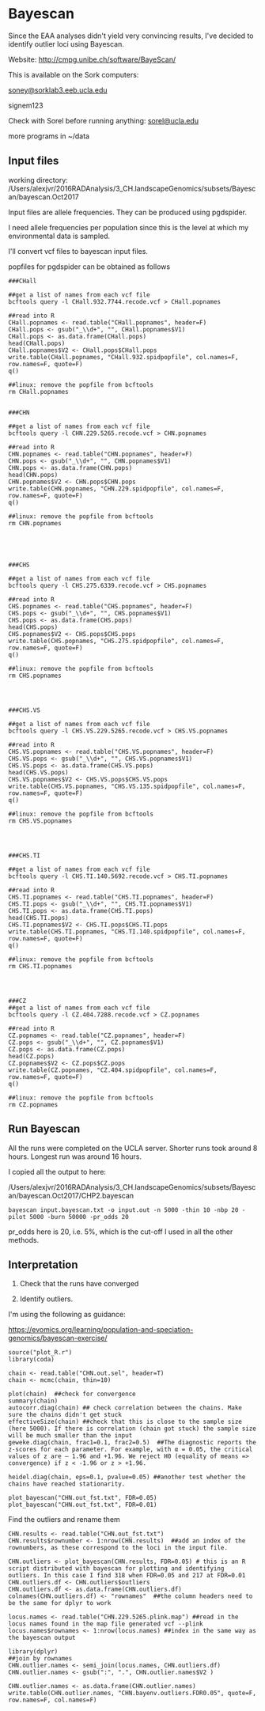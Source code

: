 # Bayescan

Since the EAA analyses didn't yield very convincing results, I've decided to identify outlier loci using Bayescan. 

Website: http://cmpg.unibe.ch/software/BayeScan/

This is available on the Sork computers:

soney@sorklab3.eeb.ucla.edu

signem123

Check with Sorel before running anything: sorel@ucla.edu

more programs in ~/data


## Input files

working directory: /Users/alexjvr/2016RADAnalysis/3_CH.landscapeGenomics/subsets/Bayescan/bayescan.Oct2017

Input files are allele frequencies. They can be produced using pgdspider. 

I need allele frequencies per population since this is the level at which my environmental data is sampled. 

I'll convert vcf files to bayescan input files. 

popfiles for pgdspider can be obtained as follows

```
###CHall

##get a list of names from each vcf file
bcftools query -l CHall.932.7744.recode.vcf > CHall.popnames

##read into R
CHall.popnames <- read.table("CHall.popnames", header=F)
CHall.pops <- gsub("_\\d+", "", CHall.popnames$V1)
CHall.pops <- as.data.frame(CHall.pops)
head(CHall.pops)
CHall.popnames$V2 <- CHall.pops$CHall.pops
write.table(CHall.popnames, "CHall.932.spidpopfile", col.names=F, row.names=F, quote=F)
q()

##linux: remove the popfile from bcftools
rm CHall.popnames


###CHN

##get a list of names from each vcf file
bcftools query -l CHN.229.5265.recode.vcf > CHN.popnames

##read into R
CHN.popnames <- read.table("CHN.popnames", header=F)
CHN.pops <- gsub("_\\d+", "", CHN.popnames$V1)
CHN.pops <- as.data.frame(CHN.pops)
head(CHN.pops)
CHN.popnames$V2 <- CHN.pops$CHN.pops
write.table(CHN.popnames, "CHN.229.spidpopfile", col.names=F, row.names=F, quote=F)
q()

##linux: remove the popfile from bcftools
rm CHN.popnames





###CHS

##get a list of names from each vcf file
bcftools query -l CHS.275.6339.recode.vcf > CHS.popnames

##read into R
CHS.popnames <- read.table("CHS.popnames", header=F)
CHS.pops <- gsub("_\\d+", "", CHS.popnames$V1)
CHS.pops <- as.data.frame(CHS.pops)
head(CHS.pops)
CHS.popnames$V2 <- CHS.pops$CHS.pops
write.table(CHS.popnames, "CHS.275.spidpopfile", col.names=F, row.names=F, quote=F)
q()

##linux: remove the popfile from bcftools
rm CHS.popnames




###CHS.VS

##get a list of names from each vcf file
bcftools query -l CHS.VS.229.5265.recode.vcf > CHS.VS.popnames

##read into R
CHS.VS.popnames <- read.table("CHS.VS.popnames", header=F)
CHS.VS.pops <- gsub("_\\d+", "", CHS.VS.popnames$V1)
CHS.VS.pops <- as.data.frame(CHS.VS.pops)
head(CHS.VS.pops)
CHS.VS.popnames$V2 <- CHS.VS.pops$CHS.VS.pops
write.table(CHS.VS.popnames, "CHS.VS.135.spidpopfile", col.names=F, row.names=F, quote=F)
q()

##linux: remove the popfile from bcftools
rm CHS.VS.popnames




###CHS.TI

##get a list of names from each vcf file
bcftools query -l CHS.TI.140.5692.recode.vcf > CHS.TI.popnames

##read into R
CHS.TI.popnames <- read.table("CHS.TI.popnames", header=F)
CHS.TI.pops <- gsub("_\\d+", "", CHS.TI.popnames$V1)
CHS.TI.pops <- as.data.frame(CHS.TI.pops)
head(CHS.TI.pops)
CHS.TI.popnames$V2 <- CHS.TI.pops$CHS.TI.pops
write.table(CHS.TI.popnames, "CHS.TI.140.spidpopfile", col.names=F, row.names=F, quote=F)
q()

##linux: remove the popfile from bcftools
rm CHS.TI.popnames




###CZ
##get a list of names from each vcf file
bcftools query -l CZ.404.7288.recode.vcf > CZ.popnames

##read into R
CZ.popnames <- read.table("CZ.popnames", header=F)
CZ.pops <- gsub("_\\d+", "", CZ.popnames$V1)
CZ.pops <- as.data.frame(CZ.pops)
head(CZ.pops)
CZ.popnames$V2 <- CZ.pops$CZ.pops
write.table(CZ.popnames, "CZ.404.spidpopfile", col.names=F, row.names=F, quote=F)
q()

##linux: remove the popfile from bcftools
rm CZ.popnames

```


## Run Bayescan

All the runs were completed on the UCLA server. Shorter runs took around 8 hours. Longest run was around 16 hours. 

I copied all the output to here: 

/Users/alexjvr/2016RADAnalysis/3_CH.landscapeGenomics/subsets/Bayescan/bayescan.Oct2017/CHP2.bayescan

```
bayescan input.bayescan.txt -o input.out -n 5000 -thin 10 -nbp 20 -pilot 5000 -burn 50000 -pr_odds 20

```

pr_odds here is 20, i.e. 5%, which is the cut-off I used in all the other methods. 


## Interpretation

1. Check that the runs have converged

2. Identify outliers. 

I'm using the following as guidance: 

https://evomics.org/learning/population-and-speciation-genomics/bayescan-exercise/



```
source("plot_R.r")
library(coda)

chain <- read.table("CHN.out.sel", header=T)
chain <- mcmc(chain, thin=10)

plot(chain)  ##check for convergence
summary(chain)
autocorr.diag(chain) ## check correlation between the chains. Make sure the chains didn't get stuck
effectiveSize(chain) ##check that this is close to the sample size (here 5000). If there is correlation (chain got stuck) the sample size will be much smaller than the input
geweke.diag(chain, frac1=0.1, frac2=0.5)  ##The diagnostic reports the z-scores for each parameter. For example, with α = 0.05, the critical values of z are – 1.96 and +1.96. We reject H0 (equality of means => convergence) if z < -1.96 or z > +1.96.

heidel.diag(chain, eps=0.1, pvalue=0.05) ##another test whether the chains have reached stationarity. 

plot_bayescan("CHN.out_fst.txt", FDR=0.05)
plot_bayescan("CHN.out_fst.txt", FDR=0.01)
```


Find the outliers and rename them
```
CHN.results <- read.table("CHN.out_fst.txt")
CHN.results$rownumber <- 1:nrow(CHN.results)  ##add an index of the rownumbers, as these correspond to the loci in the input file. 

CHN.outliers <- plot_bayescan(CHN.results, FDR=0.05) # this is an R script distributed with bayescan for plotting and identifying outliers. In this case I find 318 when FDR=0.05 and 217 at FDR=0.01
CHN.outliers.df <- CHN.outliers$outliers
CHN.outliers.df <- as.data.frame(CHN.outliers.df)
colnames(CHN.outliers.df) <- "rownames"  ##the column headers need to be the same for dplyr to work

locus.names <- read.table("CHN.229.5265.plink.map") ##read in the locus names found in the map file generated vcf --plink
locus.names$rownames <- 1:nrow(locus.names) ##index in the same way as the bayescan output

library(dplyr)
##join by rownames
CHN.outlier.names <- semi_join(locus.names, CHN.outliers.df)
CHN.outlier.names <- gsub(":", ".", CHN.outlier.names$V2 )

CHN.outlier.names <- as.data.frame(CHN.outlier.names)
write.table(CHN.outlier.names, "CHN.bayenv.outliers.FDR0.05", quote=F, row.names=F, col.names=F)
```

